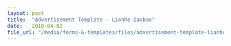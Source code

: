 ```yaml
---
layout: post
title:  "Advertisement Template - Lianhe Zaobao"
date:   2018-04-02
file_url: "/media/forms-&-templates/files/advertisement-template-lianhe-zaobao.doc"
---
```

